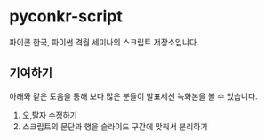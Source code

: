 # pyconkr-script

파이콘 한국, 파이썬 격월 세미나의 스크립트 저장소입니다.

## 기여하기

아래와 같은 도움을 통해 보다 많은 분들이 발표세션 녹화본을 볼 수 있습니다.

1. 오,탈자 수정하기
2. 스크립트의 문단과 행을 슬라이드 구간에 맞춰서 분리하기

